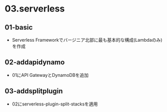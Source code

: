 # 03.serverless

## 01-basic
- Serverless Frameworkでバージニア北部に最も基本的な構成(Lambdaのみ)を作成

## 02-addapidynamo
- 01にAPI GatewayとDynamoDBを追加

## 03-addsplitplugin
- 02にserverless-plugin-split-stacksを適用